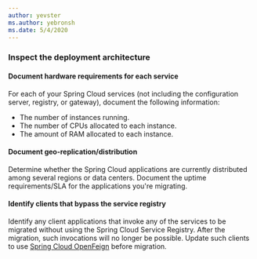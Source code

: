 ```yaml
---
author: yevster
ms.author: yebronsh
ms.date: 5/4/2020
---
```


### Inspect the deployment architecture

#### Document hardware requirements for each service

For each of your Spring Cloud services (not including the configuration server, registry, or gateway), document the following information:

* The number of instances running.
* The number of CPUs allocated to each instance.
* The amount of RAM allocated to each instance.

#### Document geo-replication/distribution

Determine whether the Spring Cloud applications are currently distributed among several regions or data centers. Document the uptime requirements/SLA for the applications you're migrating.

#### Identify clients that bypass the service registry

Identify any client applications that invoke any of the services to be migrated without using the Spring Cloud Service Registry. After the migration, such invocations will no longer be possible. Update such clients to use [Spring Cloud OpenFeign](https://spring.io/projects/spring-cloud-openfeign) before migration.

